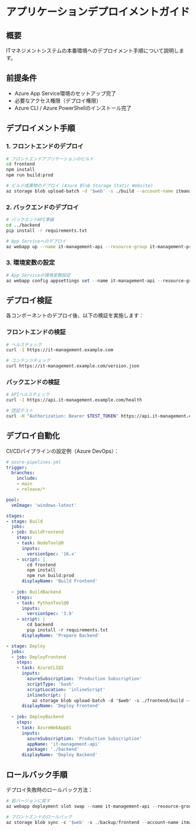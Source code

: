 # アプリケーションデプロイメントガイド

## 概要
ITマネジメントシステムの本番環境へのデプロイメント手順について説明します。

## 前提条件
- Azure App Service環境のセットアップ完了
- 必要なアクセス権限（デプロイ権限）
- Azure CLI / Azure PowerShellのインストール完了

## デプロイメント手順

### 1. フロントエンドのデプロイ

```bash
# フロントエンドアプリケーションのビルド
cd frontend
npm install
npm run build:prod

# ビルド成果物のデプロイ (Azure Blob Storage Static Website)
az storage blob upload-batch -d '$web' -s ./build --account-name itmanagementprod
```

### 2. バックエンドのデプロイ

```bash
# バックエンドAPI準備
cd ../backend
pip install -r requirements.txt

# App Serviceへのデプロイ
az webapp up --name it-management-api --resource-group it-management-prod --sku P1V2
```

### 3. 環境変数の設定

```powershell
# App Serviceの環境変数設定
az webapp config appsettings set --name it-management-api --resource-group it-management-prod --settings @../production/config/.env.production
```

## デプロイ検証

各コンポーネントのデプロイ後、以下の検証を実施します：

### フロントエンドの検証
```bash
# ヘルスチェック
curl -I https://it-management.example.com

# コンテンツチェック
curl https://it-management.example.com/version.json
```

### バックエンドの検証
```bash
# APIヘルスチェック
curl -I https://api.it-management.example.com/health

# 認証テスト
curl -H "Authorization: Bearer $TEST_TOKEN" https://api.it-management.example.com/api/v1/self
```

## デプロイ自動化

CI/CDパイプラインの設定例（Azure DevOps）：

```yaml
# azure-pipelines.yml
trigger:
  branches:
    include:
    - main
    - release/*

pool:
  vmImage: 'windows-latest'

stages:
- stage: Build
  jobs:
  - job: BuildFrontend
    steps:
    - task: NodeTool@0
      inputs:
        versionSpec: '16.x'
    - script: |
        cd frontend
        npm install
        npm run build:prod
      displayName: 'Build Frontend'
      
  - job: BuildBackend
    steps:
    - task: PythonTool@0
      inputs:
        versionSpec: '3.9'
    - script: |
        cd backend
        pip install -r requirements.txt
      displayName: 'Prepare Backend'

- stage: Deploy
  jobs:
  - job: DeployFrontend
    steps:
    - task: AzureCLI@2
      inputs:
        azureSubscription: 'Production Subscription'
        scriptType: 'bash'
        scriptLocation: 'inlineScript'
        inlineScript: |
          az storage blob upload-batch -d '$web' -s ./frontend/build --account-name itmanagementprod
      displayName: 'Deploy Frontend'
      
  - job: DeployBackend
    steps:
    - task: AzureWebApp@1
      inputs:
        azureSubscription: 'Production Subscription'
        appName: 'it-management-api'
        package: './backend'
      displayName: 'Deploy Backend'
```

## ロールバック手順

デプロイ失敗時のロールバック方法：

```powershell
# 前バージョンに戻す
az webapp deployment slot swap --name it-management-api --resource-group it-management-prod --slot staging --target-slot production

# フロントエンドのロールバック
az storage blob sync -c '$web' -s ./backup/frontend --account-name itmanagementprod